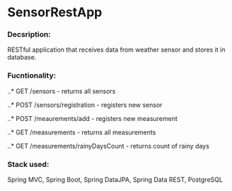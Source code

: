 # SensorRestApp

### Decsription:
RESTful application that receives data from weather sensor and stores it in database.

### Fucntionality:

..* GET /sensors - returns all sensors

..* POST /sensors/registration - registers new sensor

..* POST /meaurements/add - registers new measurement

..* GET /measurements - returns all measurements

..* GET /measurements/rainyDaysCount - returns count of rainy days

### Stack used:
Spring MVC, Spring Boot, Spring DataJPA, Spring Data REST, PostgreSQL

